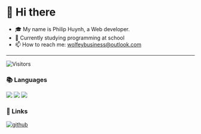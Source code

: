 # 👋 Hi there

- 🎓 My name is Philip Huynh, a Web developer.
- 🌱 Currently studying programming at school
- 📫 How to reach me: [wolfeybusiness@outlook.com](mailto:wolfeybusiness@outlook.com)

---

![Visitors](https://api.visitorbadge.io/api/visitors?path=https%3A%2F%2Fgithub.com%2FWoIfey&labelColor=%23111111&countColor=%23ff8a65)

### 📚 Languages

![](https://img.shields.io/badge/JavaScript-4d4505?style=for-the-badge&logo=JavaScript) ![](https://img.shields.io/badge/HTML5-E34F26?style=for-the-badge&logo=HTML5&logoColor=white) ![](https://img.shields.io/badge/CSS3-1572B6?style=for-the-badge&logo=CSS3)

### 🔗 Links

[![github](https://img.shields.io/badge/GitHub-000000?style=for-the-badge&logo=GitHub&logoColor=white)](https://github.com/WoIfey)

<!--
- 👯 I’m looking to collaborate on ...
- 🤔 I’m looking for help with ...
- 💬 Ask me about ...
- 😄 Pronouns: ...
- ⚡ Fun fact: ...
<--
